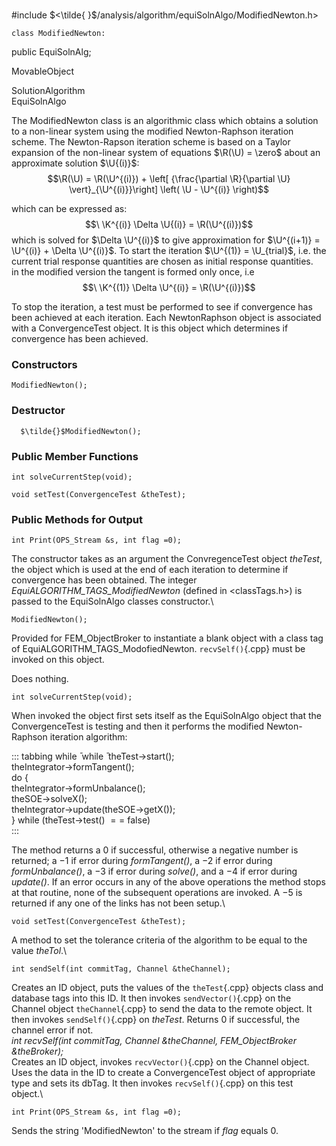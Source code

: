 \
#include $<\tilde{
}$/analysis/algorithm/equiSolnAlgo/ModifiedNewton.h$>$

```{.cpp}
class ModifiedNewton:
```
 public EquiSolnAlg;


MovableObject

SolutionAlgorithm\
EquiSolnAlgo

The ModifiedNewton class is an algorithmic class which obtains a
solution to a non-linear system using the modified Newton-Raphson
iteration scheme. The Newton-Rapson iteration scheme is based on a
Taylor expansion of the non-linear system of equations $\R(\U) = \zero$
about an approximate solution $\U{(i)}$: $$\R(\U) = 
\R(\U^{(i)}) +
\left[ {\frac{\partial \R}{\partial \U} \vert}_{\U^{(i)}}\right]
\left( \U - \U^{(i)} \right)$$

which can be expressed as: $$\
\K^{(i)}  \Delta \U{(i)} = \R(\U^{(i)})$$ which is solved for
$\Delta \U^{(i)}$ to give approximation for
$\U^{(i+1)} = \U^{(i)} + \Delta \U^{(i)}$. To start the iteration
$\U^{(1)} = \U_{trial}$, i.e. the current trial response quantities are
chosen as initial response quantities.\
in the modified version the tangent is formed only once, i.e $$\
\K^{(1)}  \Delta \U^{(i)} = \R(\U^{(i)})$$

To stop the iteration, a test must be performed to see if convergence
has been achieved at each iteration. Each NewtonRaphson object is
associated with a ConvergenceTest object. It is this object which
determines if convergence has been achieved.
### Constructors

```{.cpp}
ModifiedNewton();
```

### Destructor


```{.cpp}
  $\tilde{}$ModifiedNewton();
```

### Public Member Functions


```{.cpp}
int solveCurrentStep(void);
```



```{.cpp}
void setTest(ConvergenceTest &theTest);
```

### Public Methods for Output



```{.cpp}
int Print(OPS_Stream &s, int flag =0);
```



The constructor takes as an argument the ConvregenceTest object
*theTest*, the object which is used at the end of each iteration to
determine if convergence has been obtained. The integer
*EquiALGORITHM_TAGS_ModifiedNewton* (defined in $<$classTags.h$>$) is
passed to the EquiSolnAlgo classes constructor.\

```{.cpp}
ModifiedNewton();
```


Provided for FEM_ObjectBroker to instantiate a blank object with a class
tag of EquiALGORITHM_TAGS_ModofiedNewton. `recvSelf()`{.cpp} must be invoked
on this object.

Does nothing.

```{.cpp}
int solveCurrentStep(void);
```


When invoked the object first sets itself as the EquiSolnAlgo object
that the ConvergenceTest is testing and then it performs the modified
Newton-Raphson iteration algorithm:

::: tabbing
while ̄ while ̄ theTest-$>$start();\
theIntegrator-$>$formTangent();\
do {\
theIntegrator-$>$formUnbalance();\
theSOE-$>$solveX();\
theIntegrator-$>$update(theSOE-$>$getX());\
} while (theTest-$>$test() $==$ false)\
:::

The method returns a 0 if successful, otherwise a negative number is
returned; a $-1$ if error during *formTangent()*, a $-2$ if error during
*formUnbalance()*, a $-3$ if error during *solve()*, and a $-4$ if error
during *update()*. If an error occurs in any of the above operations the
method stops at that routine, none of the subsequent operations are
invoked. A $-5$ is returned if any one of the links has not been setup.\

```{.cpp}
void setTest(ConvergenceTest &theTest);
```

A method to set the tolerance criteria of the algorithm to be equal to
the value *theTol*.\

```{.cpp}
int sendSelf(int commitTag, Channel &theChannel);
```

Creates an ID object, puts the values of the `theTest`{.cpp} objects class and
database tags into this ID. It then invokes `sendVector()`{.cpp} on the
Channel object `theChannel`{.cpp} to send the data to the remote object. It
then invokes `sendSelf()`{.cpp} on *theTest*. Returns $0$ if successful, the
channel error if not.\
*int recvSelf(int commitTag, Channel &theChannel, FEM_ObjectBroker
&theBroker);*\
Creates an ID object, invokes `recvVector()`{.cpp} on the Channel object. Uses
the data in the ID to create a ConvergenceTest object of appropriate
type and sets its dbTag. It then invokes `recvSelf()`{.cpp} on this test
object.\

```{.cpp}
int Print(OPS_Stream &s, int flag =0);
```

Sends the string 'ModifiedNewton' to the stream if *flag* equals $0$.

